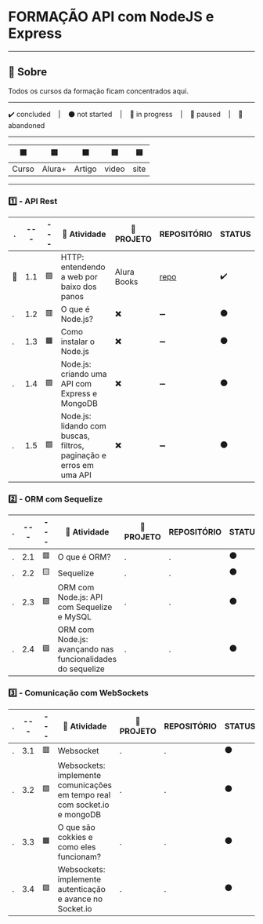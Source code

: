# FORMAÇÃO API com NodeJS e Express

---

## 📌 Sobre
  Todos os cursos da formação ficam concentrados aqui.

---

<p>
  ✔️ concluded &nbsp;&nbsp;&nbsp;|&nbsp;&nbsp;&nbsp;
  ⚫ not started &nbsp;&nbsp;&nbsp;|&nbsp;&nbsp;&nbsp;
  🔵 in progress &nbsp;&nbsp;&nbsp;|&nbsp;&nbsp;&nbsp;
  🔶 paused &nbsp;&nbsp;&nbsp;|&nbsp;&nbsp;&nbsp;
  🔴 abandoned 
</p>

---
| 🟪 | 🟦 | 🟫 | 🟥 | 🟨 |
| --- | --- | --- | --- | --- |
| Curso | Alura+ | Artigo | video | site |

---

### 1️⃣ - API Rest
| . | --- | --- | 📘 Atividade | 🔗 PROJETO | REPOSITÓRIO | STATUS |
| --- | --- | --- | --- | --- | --- | --- |
| 🚩 | 1.1 | 🟪 | HTTP: entendendo a web por baixo dos panos | Alura Books | [repo](./HTTPEntendendoAWebPorBaixoDosPanos/) | ✔️ |
| . | 1.2 | 🟥 | O que é Node.js? | ✖️ | ➖ | ⚫ |
| . | 1.3 | 🟫 | Como instalar o Node.js | ✖️ | ➖ | ⚫ |
| . | 1.4 | 🟪 | Node.js: criando uma API com Express e MongoDB | ✖️ | ➖ | ⚫ |
| . | 1.5 | 🟪 | Node.js: lidando com buscas, filtros, paginação e erros em uma API | ✖️ | ➖ | ⚫ |



### 2️⃣ - ORM com Sequelize

| . | --- | --- | 📘 Atividade | 🔗 PROJETO | REPOSITÓRIO | STATUS |
| --- | --- | --- | --- | --- | --- | --- |
| . | 2.1 | 🟥 | O que é ORM? | . | . | ⚫ |
| . | 2.2 | 🟨 | Sequelize | . | . | ⚫ |
| . | 2.3 | 🟪 | ORM com Node.js: API com Sequelize e MySQL | . | . | ⚫ |
| . | 2.4 | 🟪 | ORM com Node.js: avançando nas funcionalidades do sequelize| . | . | ⚫ |


### 3️⃣ - Comunicação com WebSockets

| . | --- | --- | 📘 Atividade | 🔗 PROJETO | REPOSITÓRIO | STATUS |
| --- | --- | --- | --- | --- | --- | --- |
| . | 3.1 | 🟥 | Websocket | . | . | ⚫ |
| . | 3.2 | 🟪 | Websockets: implemente comunicações em tempo real com socket.io e mongoDB | . | . | ⚫ |
| . | 3.3 | 🟫 | O que são cokkies e como eles funcionam? | . | . | ⚫ |
| . | 3.4 | 🟪 | Websockets: implemente autenticação e avance no Socket.io | . | . | ⚫ |
